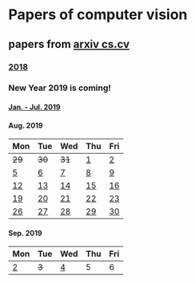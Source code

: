 # Papers of computer vision

## papers from [arxiv cs.cv](http://arxiv.org)
### [2018](2018.md)

### New Year 2019 is coming!
#### [Jan. - Jul. 2019](2019.md)

#### Aug. 2019
Mon | Tue | Wed | Thu | Fri 
----------|-------------|-------------|-------------|-------------
~~29~~ | ~~30~~ | ~~31~~      | [1](2019/201908/20190801.md)  | [2](2019/201908/20190802.md)  |
[5](2019/201908/20190805.md)  | [6](2019/201908/20190806.md)  | [7](2019/201908/20190807.md)  | [8](2019/201908/20190808.md)  | [9](2019/201908/20190809.md) |
[12](2019/201908/20190812.md) | [13](2019/201908/20190813.md) | [14](2019/201908/20190814.md) | [15](2019/201908/20190815.md) | [16](2019/201908/20190816.md) |
[19](2019/201908/20190819.md) | [20](2019/201908/20190820.md) | [21](2019/201908/20190821.md) | [22](2019/201908/20190822.md) | [23](2019/201908/20190823.md) |
[26](2019/201908/20190826.md) | [27](2019/201908/20190827.md) | [28](2019/201908/20190828.md) | [29](2019/201908/20190829.md) | [30](2019/201908/20190830.md) |

#### Sep. 2019
Mon | Tue | Wed | Thu | Fri 
----------|-------------|-------------|-------------|-------------
[2](2019/201909/20190902.md) | ~~3~~ | [4](2019/201909/20190904.md) | 5 | 6 |